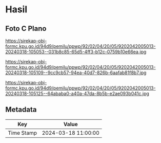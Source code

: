 # Hasil

## Foto C Plano

https://sirekap-obj-formc.kpu.go.id/94d9/pemilu/ppwp/92/02/04/20/05/9202042005013-20240318-105053--031b8c85-65d5-4ff3-b12c-0759b10e66ea.jpg

https://sirekap-obj-formc.kpu.go.id/94d9/pemilu/ppwp/92/02/04/20/05/9202042005013-20240318-105109--9cc9cb57-94ea-40d7-826b-6aafab81f8b7.jpg

https://sirekap-obj-formc.kpu.go.id/94d9/pemilu/ppwp/92/02/04/20/05/9202042005013-20240318-105125--64ababa0-a40a-47da-8b5b-e2ae093b041c.jpg


## Metadata

| Key        | Value               |
| ---------- | ------------------- |
| Time Stamp | 2024-03-18 11:00:00 |



